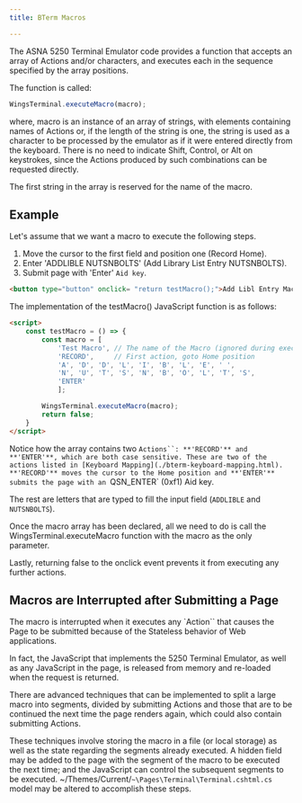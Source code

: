 ```yaml
---
title: BTerm Macros

---
```


The ASNA 5250 Terminal Emulator code provides a function that accepts an array of Actions and/or characters, and executes each in the sequence specified by the array positions.

The function is called:

```javascript
WingsTerminal.executeMacro(macro);
```

where, macro is an instance of an array of strings, with elements containing names of Actions or, if the length of the string is one, the string is used as a character to be processed by the emulator as if it were entered directly from the keyboard. There is no need to indicate Shift, Control, or Alt on keystrokes, since the Actions produced by such combinations can be requested directly.

The first string in the array is reserved for the name of the macro.

## Example

Let's assume that we want a macro to execute the following steps.

1. Move the cursor to the first field and position one (Record Home).
2. Enter 'ADDLIBLE NUTSNBOLTS' (Add Library List Entry NUTSNBOLTS).
3. Submit page with 'Enter' `Aid key`.

```html
<button type="button" onclick= "return testMacro();">Add Libl Entry Macro</button>
```

The implementation of the testMacro() JavaScript function is as follows:

```html
<script>
    const testMacro = () => {
        const macro = [
            'Test Macro', // The name of the Macro (ignored during execution)
            'RECORD',     // First action, goto Home position
            'A', 'D', 'D', 'L', 'I', 'B', 'L', 'E', ' ',
            'N', 'U', 'T', 'S', 'N', 'B', 'O', 'L', 'T', 'S',
            'ENTER' 
            ];

        WingsTerminal.executeMacro(macro);
        return false;        
    }
</script>
```

Notice how the array contains two `Actions``: **'RECORD'** and **'ENTER'**, which are both case sensitive.
These are two of the actions listed in [Keyboard Mapping](./bterm-keyboard-mapping.html). 
**'RECORD'** moves the cursor to the Home position and **'ENTER'** submits the page with an `QSN_ENTER` (0xf1) Aid key. 

The rest are letters that are typed to fill the input field (`ADDLIBLE` and `NUTSNBOLTS`). 

Once the macro array has been declared, all we need to do is call the WingsTerminal.executeMacro function with the macro as the only parameter. 

Lastly, returning false to the onclick event prevents it from executing any further actions.

## Macros are Interrupted after Submitting a Page

The macro is interrupted when it executes any `Action`` that causes the Page to be submitted because of the Stateless behavior of Web applications. 

In fact, the JavaScript that implements the 5250 Terminal Emulator, as well as any JavaScript in the page, is released from memory and re-loaded when the request is returned.

There are advanced techniques that can be implemented to split a large macro into segments, divided by submitting Actions and those that are to be continued the next time the page renders again, which could also contain submitting Actions.

These techniques involve storing the macro in a file (or local storage) as well as the state regarding the segments already executed. 
A hidden field may be added to the page with the segment of the macro to be executed the next time; and the JavaScript can control the subsequent segments to be executed. ~/Themes/Current/`~\Pages\Terminal\Terminal.cshtml.cs` model may be altered to accomplish these steps.

